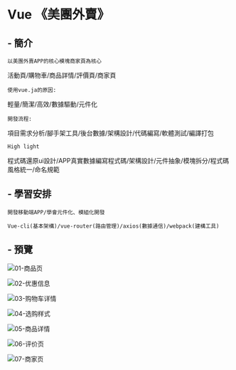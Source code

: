 # Vue 《美團外賣》

## - 簡介

`以美團外賣APP的核心模塊商家頁為核心`

活動頁/購物車/商品詳情/評價頁/商家頁

`使用vue.ja的原因:`

輕量/簡潔/高效/數據驅動/元件化

`開發流程:`

項目需求分析/腳手架工具/後台數據/架構設計/代碼編寫/軟體測試/編譯打包

`High light`

程式碼還原ui設計/APP真實數據編寫程式碼/架構設計/元件抽象/模塊拆分/程式碼風格統一/命名規範

## - 學習安排

`開發移動端APP/學會元件化、模組化開發`

`Vue-cli(基本架構)/vue-router(路由管理)/axios(數據通信)/webpack(建構工具)`



## - 預覽
![01-商品页](http://bluezyz.com/usr/uploads/2019/10/587669134.png)

![02-优惠信息](http://bluezyz.com/usr/uploads/2019/10/2344939518.png)

![03-购物车详情](http://bluezyz.com/usr/uploads/2019/10/104203074.png)

![04-选购样式](http://bluezyz.com/usr/uploads/2019/10/3358058103.png)

![05-商品详情](http://bluezyz.com/usr/uploads/2019/10/2664403843.png)

![06-评价页](http://bluezyz.com/usr/uploads/2019/10/1336476675.png)

![07-商家页](http://bluezyz.com/usr/uploads/2019/10/656186445.png)
